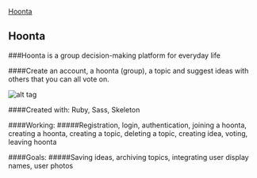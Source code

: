 [Hoonta](http://45.55.70.155/welcome)

## Hoonta

###Hoonta is a group decision-making platform for everyday life

####Create an account, a hoonta (group), a topic and suggest ideas with others that you can all vote on.


![alt tag](http://i.imgur.com/eYEM04l.png)

####Created with: Ruby, Sass, Skeleton

####Working:
#####Registration, login, authentication, joining a hoonta, creating a hoonta, creating a topic, deleting a topic, creating idea, voting, leaving hoonta

####Goals:
#####Saving ideas, archiving topics, integrating user display names, user photos

